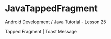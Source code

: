 # JavaTappedFragment

Android Development / Java Tutorial - Lesson 25

Tapped Fragment | Toast Message
